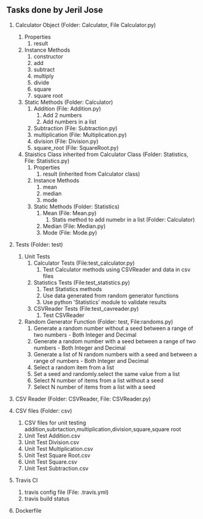 ## Tasks done by Jeril Jose

1. Calculator Object (Folder: Calculator, File Calculator.py)
    1. Properties
        1. result
    2. Instance Methods
        1. constructor 
        2. add
        3. subtract
        4. multiply
        5. divide
        6. square
        7. square root
    3. Static Methods (Folder: Calculator)
        1. Addition (File: Addition.py)
            1. Add 2 numbers
            2. Add numbers in a list
        2. Subtraction (File: Subtraction.py)
        3. multiplication (File: Multiplication.py)
        4. division (File: Division.py)
        5. square_root (File: SquareRoot.py)
    2. Staistics Class inherited from Calculator Class (Folder: Statistics, File: Statistics.py)
        1. Properties
            1. result (inherited from Calculator class)
        2. Instance Methods
            1. mean 
            2. median
            3. mode
        3. Static Methods (Folder: Statistics)
            1. Mean (File: Mean.py)
                1. Statis method to add numebr in a list (Folder: Calculator) 
            2. Median (File: Median.py)
            3. Mode (File: Mode.py)
 2. Tests (Folder: test)
    1. Unit Tests
        1. Calculator Tests (File:test_calculator.py)
            1. Test Calculator methods using CSVReader and data in csv files
        2. Statistics Tests (File:test_statistics.py)
            1. Test Statistics methods
            2. Use data generated from random generator functions
            3. Use python 'Statistics' module to validate results
        3. CSVReader Tests (File:test_cavreader.py)
            1. Test CSVReader
    2. Random Generator Function (Folder: test, File:randoms.py)
        1. Generate a random number without a seed between a range of two numbers - Both Integer and Decimal
        2. Generate a random number with a seed between a range of two numbers - Both Integer and Decimal
        3. Generate a list of N random numbers with a seed and between a range of numbers - Both Integer and Decimal
        4. Select a random item from a list
        5. Set a seed and randomly.select the same value from a list
        6. Select N number of items from a list without a seed
        7. Select N number of items from a list with a seed
    
3. CSV Reader (Folder: CSVReader, File: CSVReader.py) 
4. CSV files (Folder: csv)
    1. CSV files for unit testing addition,subrtaction,multiplication,division,square,square root
      1. Unit Test Addition.csv
      2. Unit Test Division.csv
      3. Unit Test Multiplication.csv
      4. Unit Test Square Root.csv
      5. Unit Test Square.csv
      6. Unit Test Subtraction.csv
      
5. Travis CI
    1. travis config file (File: .travis.yml)
    2. travis build status 
6. Dockerfile 

